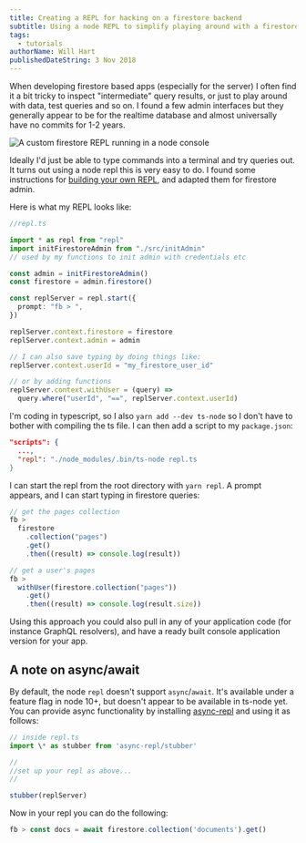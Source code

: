 ```yaml
---
title: Creating a REPL for hacking on a firestore backend
subtitle: Using a node REPL to simplify playing around with a firestore backend.
tags:
  - tutorials
authorName: Will Hart
publishedDateString: 3 Nov 2018
---
```


When developing firestore based apps (especially for the server) I often find it
a bit tricky to inspect "intermediate" query results, or just to play around
with data, test queries and so on. I found a few admin interfaces but they
generally appear to be for the realtime database and almost universally have no
commits for 1-2 years.

![A custom firestore REPL running in a node console](/images/firestore-repl.png)

Ideally I'd just be able to type commands into a terminal and try queries out.
It turns out using a node repl this is very easy to do. I found some
instructions for [building your own
REPL](https://derickbailey.com/2014/07/02/build-your-own-app-specific-repl-for-your-nodejs-app/),
and adapted them for firestore admin.

Here is what my REPL looks like:

```typescript
//repl.ts

import * as repl from "repl"
import initFirestoreAdmin from "./src/initAdmin"
// used by my functions to init admin with credentials etc

const admin = initFirestoreAdmin()
const firestore = admin.firestore()

const replServer = repl.start({
  prompt: "fb > ",
})

replServer.context.firestore = firestore
replServer.context.admin = admin

// I can also save typing by doing things like:
replServer.context.userId = "my_firestore_user_id"

// or by adding functions
replServer.context.withUser = (query) =>
  query.where("userId", "==", replServer.context.userId)
```

I'm coding in typescript, so I also `yarn add --dev ts-node` so I don't have to
bother with compiling the ts file. I can then add a script to my `package.json`:

```json
"scripts": {
  ...,
  "repl": "./node_modules/.bin/ts-node repl.ts
}
```

I can start the repl from the root directory with `yarn repl`. A prompt appears,
and I can start typing in firestore queries:

```typescript
// get the pages collection
fb >
  firestore
    .collection("pages")
    .get()
    .then((result) => console.log(result))

// get a user's pages
fb >
  withUser(firestore.collection("pages"))
    .get()
    .then((result) => console.log(result.size))
```

Using this approach you could also pull in any of your application code (for
instance GraphQL resolvers), and have a ready built console application version
for your app.

## A note on async/await

By default, the node `repl` doesn't support `async`/`await`. It's available
under a feature flag in node 10+, but doesn't appear to be available in ts-node
yet. You can provide async functionality by installing
[async-repl](https://github.com/ownadi/async-repl) and using it as follows:

```typescript
// inside repl.ts
import \* as stubber from 'async-repl/stubber'

//
//set up your repl as above...
//

stubber(replServer)
```

Now in your repl you can do the following:

```typescript
fb > const docs = await firestore.collection('documents').get()
```

